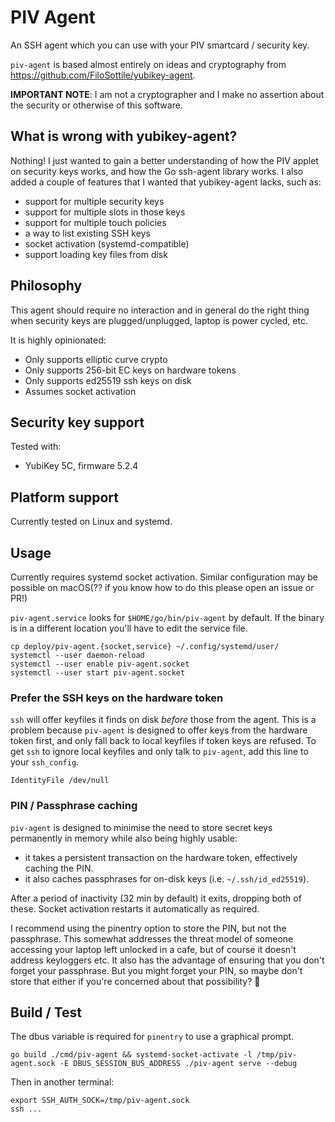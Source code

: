 # PIV Agent

An SSH agent which you can use with your PIV smartcard / security key.

`piv-agent` is based almost entirely on ideas and cryptography from https://github.com/FiloSottile/yubikey-agent.

**IMPORTANT NOTE**: I am not a cryptographer and I make no assertion about the security or otherwise of this software.

## What is wrong with yubikey-agent?

Nothing!
I just wanted to gain a better understanding of how the PIV applet on security keys works, and how the Go ssh-agent library works.
I also added a couple of features that I wanted that yubikey-agent lacks, such as:

* support for multiple security keys
* support for multiple slots in those keys
* support for multiple touch policies
* a way to list existing SSH keys
* socket activation (systemd-compatible)
* support loading key files from disk

## Philosophy

This agent should require no interaction and in general do the right thing when security keys are plugged/unplugged, laptop is power cycled, etc.

It is highly opinionated:

* Only supports elliptic curve crypto
* Only supports 256-bit EC keys on hardware tokens
* Only supports ed25519 ssh keys on disk
* Assumes socket activation

## Security key support

Tested with:

* YubiKey 5C, firmware 5.2.4

## Platform support

Currently tested on Linux and systemd.

## Usage

Currently requires systemd socket activation.
Similar configuration may be possible on macOS(?? if you know how to do this please open an issue or PR!)

`piv-agent.service` looks for `$HOME/go/bin/piv-agent` by default.
If the binary is in a different location you'll have to edit the service file.

```
cp deploy/piv-agent.{socket,service} ~/.config/systemd/user/
systemctl --user daemon-reload
systemctl --user enable piv-agent.socket
systemctl --user start piv-agent.socket
```

### Prefer the SSH keys on the hardware token

`ssh` will offer keyfiles it finds on disk _before_ those from the agent.
This is a problem because `piv-agent` is designed to offer keys from the hardware token first, and only fall back to local keyfiles if token keys are refused.
To get `ssh` to ignore local keyfiles and only talk to `piv-agent`, add this line to your `ssh_config`.

```
IdentityFile /dev/null
```

### PIN / Passphrase caching

`piv-agent` is designed to minimise the need to store secret keys permanently in memory while also being highly usable:

* it takes a persistent transaction on the hardware token, effectively caching the PIN.
* it also caches passphrases for on-disk keys (i.e. `~/.ssh/id_ed25519`).

After a period of inactivity (32 min by default) it exits, dropping both of these.
Socket activation restarts it automatically as required.

I recommend using the pinentry option to store the PIN, but not the passphrase.
This somewhat addresses the threat model of someone accessing your laptop left unlocked in a cafe, but of course it doesn't address keyloggers etc.
It also has the advantage of ensuring that you don't forget your passphrase.
But you might forget your PIN, so maybe don't store that either if you're concerned about that possibility? 🤷

## Build / Test

The dbus variable is required for `pinentry` to use a graphical prompt.

```
go build ./cmd/piv-agent && systemd-socket-activate -l /tmp/piv-agent.sock -E DBUS_SESSION_BUS_ADDRESS ./piv-agent serve --debug
```

Then in another terminal:

```
export SSH_AUTH_SOCK=/tmp/piv-agent.sock
ssh ...
```
